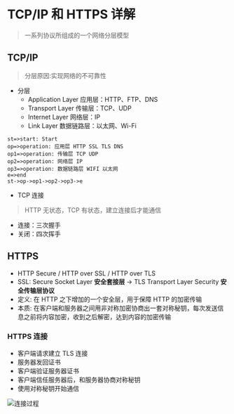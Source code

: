 # TCP/IP 和 HTTPS 详解
> 一系列协议所组成的一个网络分层模型

## TCP/IP
> 分层原因:实现网络的不可靠性

* 分层
  * Application Layer 应用层：HTTP、FTP、DNS
  * Transport Layer 传输层：TCP、UDP
  * Internet Layer 网络层：IP
  * Link Layer 数据链路层：以太网、Wi-Fi

```flow
st=>start: Start
op=>operation: 应用层 HTTP SSL TLS DNS
op1=>operation: 传输层 TCP UDP
op2=>operation: 网络层 IP
op3=>operation: 数据链路层 WIFI 以太网
e=>end
st->op->op1->op2->op3->e
```
* TCP 连接
> HTTP 无状态，TCP 有状态，建立连接后才能通信

  * 连接：三次握手
  * 关闭：四次挥手

## HTTPS

* HTTP Secure / HTTP over  SSL / HTTP over TLS
* SSL: Secure Socket Layer **安全套接层** -> TLS Transport Layer Security **安全传输层协议**
* 定义: 在 HTTP 之下增加的一个安全层，用于保障 HTTP 的加密传输
* 本质: 在客户端和服务器之间用非对称加密协商出一套对称秘钥，每次发送信息之前将内容加密，收到之后解密，达到内容的加密传输

### HTTPS 连接

* 客户端请求建立 TLS 连接
* 服务器发回证书
* 客户端验证服务器证书
* 客户端信任服务器后，和服务器协商对称秘钥
* 使用对称秘钥开始通信

![连接过程](images/banner_example.gif)
  
